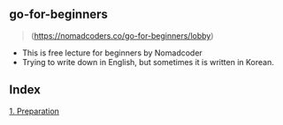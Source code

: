 ## go-for-beginners
> (https://nomadcoders.co/go-for-beginners/lobby)
- This is free lecture for beginners by Nomadcoder
- Trying to write down in English, but sometimes it is written in Korean.

## Index
[1. Preparation](01.Preparation)  


